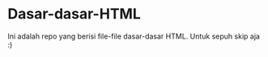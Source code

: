 # Dasar-dasar-HTML

Ini adalah repo yang berisi file-file dasar-dasar HTML. Untuk sepuh skip aja :)
